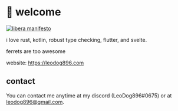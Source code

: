 # 👋 welcome
[![libera manifesto](https://img.shields.io/badge/libera-manifesto-lightgrey.svg)](https://liberamanifesto.com)

i love rust, kotlin, robust type checking, flutter, and svelte.

ferrets are too awesome

website: https://leodog896.com

## contact

You can contact me anytime at my discord (LeoDog896#0675)
or at leodog896@gmail.com.
